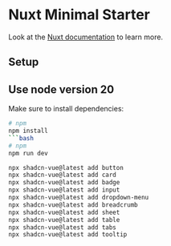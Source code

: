 # Nuxt Minimal Starter

Look at the [Nuxt documentation](https://nuxt.com/docs/getting-started/introduction) to learn more.

## Setup

## Use node version 20

Make sure to install dependencies:

```bash
# npm
npm install
```bash
# npm
npm run dev

npx shadcn-vue@latest add button
npx shadcn-vue@latest add card
npx shadcn-vue@latest add badge
npx shadcn-vue@latest add input
npx shadcn-vue@latest add dropdown-menu
npx shadcn-vue@latest add breadcrumb
npx shadcn-vue@latest add sheet
npx shadcn-vue@latest add table
npx shadcn-vue@latest add tabs
npx shadcn-vue@latest add tooltip
